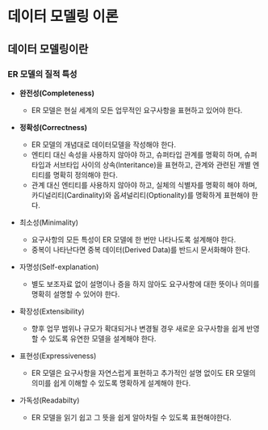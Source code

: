# 데이터 모델링 이론

## 데이터 모델링이란



### ER 모델의 질적 특성

* **완전성(Completeness)**
  * ER 모델은 현실 세계의 모든 업무적인 요구사항을 표현하고 있어야 한다.
* **정확성(Correctness)**
  * ER 모델의 개념대로 데이터모델을 작성해야 한다.
  * 엔티티 대신 속성을 사용하지 않아야 하고, 슈퍼타입 관계를 명확히 하며, 슈퍼타입과 서브타입 사이의 상속(Interitance)을 표현하고, 관계와 관련된 개별 엔티티를 명확히 정의해야 한다.
  * 관계 대신 엔티티를 사용하지 않아야 하고, 실체의 식별자를 명확히 해야 하며, 카디널리티(Cardinality)와 옵셔널리티(Optionality)를 명확하게 표현해야 한다.
  
* 최소성(Minimality)
  * 요구사항의 모든 특성이 ER 모델에 한 번만 나타나도록 설계해야 한다.
  * 중복이 나타난다면 중복 데이터(Derived Data)를 반드시 문서화해야 한다.
 
 * 자명성(Self-explanation)
   * 별도 보조자료 없이 설명이나 증을 하지 않아도 요구사항에 대한 뜻이나 의미를 명확히 설명할 수 있어야 한다.
 
 * 확장성(Extensibility) 
   * 향후 업무 범위나 규모가 확대되거나 변경될 경우 새로운 요구사항을 쉽게 반영할 수 있도록 유연한 모델을 설계해야 한다.
   
  * 표현성(Expressiveness) 
    * ER 모델은 요구사항을 자연스럽게 표현하고 추가적인 설명 없이도 ER 모델의 의미를 쉽게 이해할 수 있도록 명확하게 설계해야 한다.
    
  * 가독성(Readabilty) 
    * ER 모델을 읽기 쉽고 그 뜻을 쉽게 알아차릴 수 있도록 표현해야한다.
    
    
